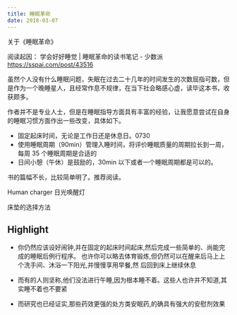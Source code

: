 ```yaml
---
title: 睡眠革命
date: 2018-03-07
---
```


关于《睡眠革命》

阅读起因： 学会好好睡觉 | 睡眠革命的读书笔记 - 少数派 <https://sspai.com/post/43516>

虽然个人没有什么睡眠问题，失眠在过去二十几年的时间发生的次数屈指可数，但是作为一个晚睡星人，且经常作息不规律，在当下社会略感心虚，读毕这本书，收获颇多。

作者并不是专业人士，但是在睡眠指导方面具有丰富的经验，让我愿意尝试在自身的睡眠习惯方面作出一些改变，具体如下。

- 固定起床时间，无论是工作日还是休息日。0730
- 使用睡眠周期（90min）管理入睡时间，将评价睡眠质量的周期拉长到一周，每周 35 个睡眠周期是合适的
- 日间小憩（午休）是鼓励的，30min 以下或者一个睡眠周期都是可以的。

书的篇幅不长，比较简单明了。推荐阅读。

Human charger
日光唤醒灯

床垫的选择方法

## Highlight

- 你仍然应该设好闹钟,并在固定的起床时间起床,然后完成一些简单的、尚能完成的睡眠后例行程序。
也许你可以略去体育锻炼,但仍然可以在醒来后马上上个洗手间、沐浴一下阳光,并慢慢享用早餐,然
后回到床上继续休息

- 而有的人则坚称,他们没法进行午睡,因为根本睡不着。这些人也许并不知道,其实睡不着也不要紧

- 而研究也已经证实,那些药效更强的处方类安眠药,的确具有强大的安慰剂效果

